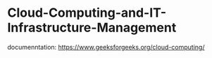 # Cloud-Computing-and-IT-Infrastructure-Management

documenntation:
https://www.geeksforgeeks.org/cloud-computing/
